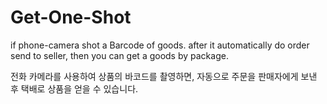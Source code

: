 # Get-One-Shot

if phone-camera shot a Barcode of goods. after it automatically do order send to seller, then you can get a goods by package.

전화 카메라를 사용하여 상품의 바코드를 촬영하면, 자동으로 주문을 판매자에게 보낸 후 택배로 상품을 얻을 수 있습니다.
